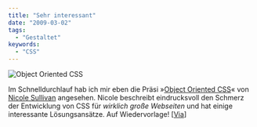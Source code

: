 ```yaml
---
title: "Sehr interessant"
date: "2009-03-02"
tags:
  - "Gestaltet"
keywords:
  - "CSS"
---
```


![Object Oriented CSS](/images/codecandies/bild-10x.png)

Im Schnelldurchlauf hab ich mir eben die Präsi »[Object Oriented CSS](http://www.slideshare.net/stubbornella/object-oriented-css)« von [Nicole Sullivan](http://www.stubbornella.org/content/2009/02/28/object-oriented-css-grids-on-github/) angesehen. Nicole beschreibt eindrucksvoll den Schmerz der Entwicklung von CSS für _wirklich große Webseiten_ und hat einige interessante Lösungsansätze. Auf Wiedervorlage! \[[Via](http://cssglobe.com/post/4347/object-oriented-css)\]
